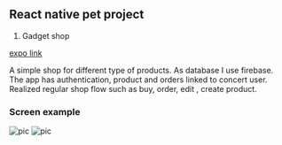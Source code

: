 ## React native pet project

1. Gadget shop 

[expo link](https://expo.io/@cyberspacedk/gadget-shop)

A simple shop for different type of products. As database I use firebase.
The app has authentication, product and orders linked to concert user. 
Realized regular shop flow such as buy, order, edit , create product.

### Screen example

![pic](https://photos.google.com/u/1/photo/AF1QipNFRmiDfJsSShDaQlcATFmL-QU-_4OAWJ0nQEjq)
![pic](https://photos.google.com/u/1/photo/AF1QipMXi0oUI7eszmdipy0e4aCo5rLnrk7liQaRBibT)

